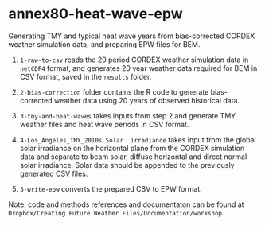 # annex80-heat-wave-epw
Generating TMY and typical heat wave years from bias-corrected CORDEX weather simulation data, and preparing EPW files for BEM.

1. `1-raw-to-csv` reads the 20 period CORDEX weather simulation data in `netCDF4` format, and generates 20 year weather data required for BEM in CSV format, saved in the `results` folder.

2. `2-bias-correction` folder contains the R code to generate bias-corrected weather data using 20 years of observed historical data.

3. `3-tmy-and-heat-waves` takes inputs from step 2 and generate TMY weather files and heat wave periods in CSV format.

4. `4-Los_Angeles_TMY_2010s Solar  irradiance` takes input from the global solar irradiance on the horizontal plane from the CORDEX simulation data and separate to beam solar, diffuse horizontal and direct normal solar irradiance. Solar data should be appended to the previously generated CSV files.

5. `5-write-epw` converts the prepared CSV to EPW format.

Note: code and methods references and documentaton can be found at `Dropbox/Creating Future Weather Files/Documentation/workshop`.
